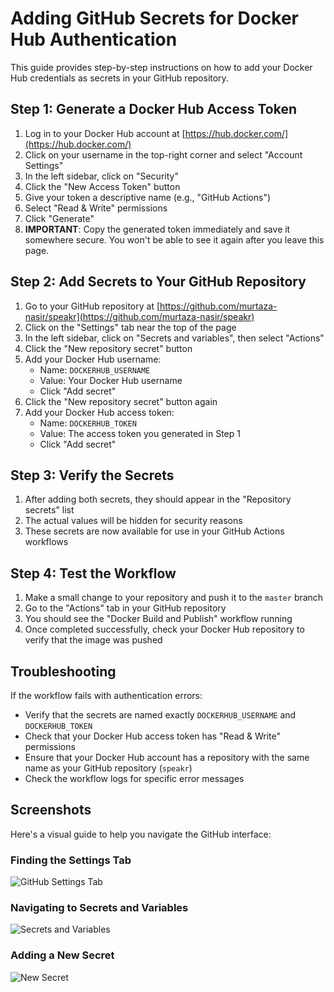 # Adding GitHub Secrets for Docker Hub Authentication

This guide provides step-by-step instructions on how to add your Docker Hub credentials as secrets in your GitHub repository.

## Step 1: Generate a Docker Hub Access Token

1. Log in to your Docker Hub account at [https://hub.docker.com/](https://hub.docker.com/)
2. Click on your username in the top-right corner and select "Account Settings"
3. In the left sidebar, click on "Security"
4. Click the "New Access Token" button
5. Give your token a descriptive name (e.g., "GitHub Actions")
6. Select "Read & Write" permissions
7. Click "Generate"
8. **IMPORTANT**: Copy the generated token immediately and save it somewhere secure. You won't be able to see it again after you leave this page.

## Step 2: Add Secrets to Your GitHub Repository

1. Go to your GitHub repository at [https://github.com/murtaza-nasir/speakr](https://github.com/murtaza-nasir/speakr)
2. Click on the "Settings" tab near the top of the page
3. In the left sidebar, click on "Secrets and variables", then select "Actions"
4. Click the "New repository secret" button
5. Add your Docker Hub username:
   - Name: `DOCKERHUB_USERNAME`
   - Value: Your Docker Hub username
   - Click "Add secret"
6. Click the "New repository secret" button again
7. Add your Docker Hub access token:
   - Name: `DOCKERHUB_TOKEN`
   - Value: The access token you generated in Step 1
   - Click "Add secret"

## Step 3: Verify the Secrets

1. After adding both secrets, they should appear in the "Repository secrets" list
2. The actual values will be hidden for security reasons
3. These secrets are now available for use in your GitHub Actions workflows

## Step 4: Test the Workflow

1. Make a small change to your repository and push it to the `master` branch
2. Go to the "Actions" tab in your GitHub repository
3. You should see the "Docker Build and Publish" workflow running
4. Once completed successfully, check your Docker Hub repository to verify that the image was pushed

## Troubleshooting

If the workflow fails with authentication errors:
- Verify that the secrets are named exactly `DOCKERHUB_USERNAME` and `DOCKERHUB_TOKEN`
- Check that your Docker Hub access token has "Read & Write" permissions
- Ensure that your Docker Hub account has a repository with the same name as your GitHub repository (`speakr`)
- Check the workflow logs for specific error messages

## Screenshots

Here's a visual guide to help you navigate the GitHub interface:

### Finding the Settings Tab
![GitHub Settings Tab](https://docs.github.com/assets/cb-40742/mw-1440/images/help/repository/repo-actions-settings.webp)

### Navigating to Secrets and Variables
![Secrets and Variables](https://docs.github.com/assets/cb-39735/mw-1440/images/help/settings/actions-settings.webp)

### Adding a New Secret
![New Secret](https://docs.github.com/assets/cb-86795/mw-1440/images/help/security/add-secret-repository.webp)
